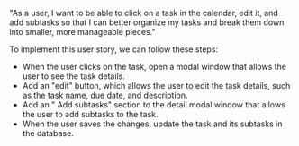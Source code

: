 "As a user, I want to be able to click on a task in the calendar, edit it, and add subtasks so that I can better organize my tasks and break them down into smaller, more manageable pieces."

To implement this user story, we can follow these steps:

- When the user clicks on the task, open a modal window that allows the user to see the task details. 
- Add an "edit" button, which allows the user to edit the task details, such as the task name, due date, and description.
- Add an " Add subtasks" section to the detail modal window that allows the user to add subtasks to the task.
- When the user saves the changes, update the task and its subtasks in the database.